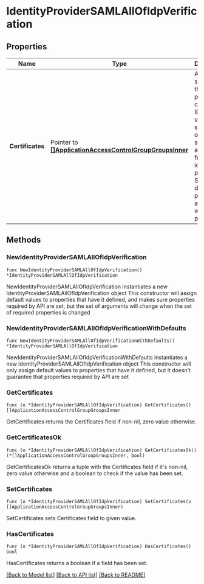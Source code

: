 # IdentityProviderSAMLAllOfIdpVerification

## Properties

Name | Type | Description | Notes
------------ | ------------- | ------------- | -------------
**Certificates** | Pointer to [**[]ApplicationAccessControlGroupGroupsInner**](ApplicationAccessControlGroupGroupsInner.md) | A array that specifies the identity provider&#39;s certificate IDs used to verify the signature on the signed assertion from the identity provider. Signing is done with a private key and verified with a public key. | [optional] 

## Methods

### NewIdentityProviderSAMLAllOfIdpVerification

`func NewIdentityProviderSAMLAllOfIdpVerification() *IdentityProviderSAMLAllOfIdpVerification`

NewIdentityProviderSAMLAllOfIdpVerification instantiates a new IdentityProviderSAMLAllOfIdpVerification object
This constructor will assign default values to properties that have it defined,
and makes sure properties required by API are set, but the set of arguments
will change when the set of required properties is changed

### NewIdentityProviderSAMLAllOfIdpVerificationWithDefaults

`func NewIdentityProviderSAMLAllOfIdpVerificationWithDefaults() *IdentityProviderSAMLAllOfIdpVerification`

NewIdentityProviderSAMLAllOfIdpVerificationWithDefaults instantiates a new IdentityProviderSAMLAllOfIdpVerification object
This constructor will only assign default values to properties that have it defined,
but it doesn't guarantee that properties required by API are set

### GetCertificates

`func (o *IdentityProviderSAMLAllOfIdpVerification) GetCertificates() []ApplicationAccessControlGroupGroupsInner`

GetCertificates returns the Certificates field if non-nil, zero value otherwise.

### GetCertificatesOk

`func (o *IdentityProviderSAMLAllOfIdpVerification) GetCertificatesOk() (*[]ApplicationAccessControlGroupGroupsInner, bool)`

GetCertificatesOk returns a tuple with the Certificates field if it's non-nil, zero value otherwise
and a boolean to check if the value has been set.

### SetCertificates

`func (o *IdentityProviderSAMLAllOfIdpVerification) SetCertificates(v []ApplicationAccessControlGroupGroupsInner)`

SetCertificates sets Certificates field to given value.

### HasCertificates

`func (o *IdentityProviderSAMLAllOfIdpVerification) HasCertificates() bool`

HasCertificates returns a boolean if a field has been set.


[[Back to Model list]](../README.md#documentation-for-models) [[Back to API list]](../README.md#documentation-for-api-endpoints) [[Back to README]](../README.md)


